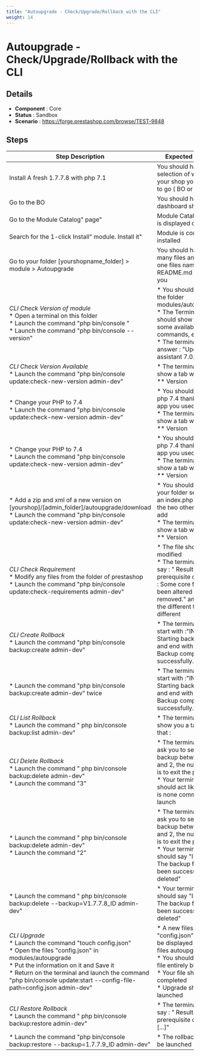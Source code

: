 ```yaml
---
title: "Autoupgrade - Check/Upgrade/Rollback with the CLI"
weight: 14
---
```


# Autoupgrade - Check/Upgrade/Rollback with the CLI
## Details
* **Component** : Core
* **Status** : Sandbox
* **Scenario** : https://forge.prestashop.com/browse/TEST-9848

## Steps
| Step Description | Expected result |
| ----- | ----- |
| Install A fresh 1.7.7.8 with php 7.1 | You should have the selection of where in your shop you want to go ( BO or FO ) |
| Go to the BO | You should have your dashboard showed |
| Go to the Module Catalog" page" | Module Catalog page is displayed correctly |
| Search for the 1-click Install" module. Install it" | Module is correctly installed |
| Go to your folder [yourshopname_folder] > module > Autoupgrade | You should have many files and folder, one files named README.md can help you |
| *CLI Check Version of module* <br> * Open a terminal on this folder<br> * Launch the command "php bin/console "<br> * Launch the command "php bin/console --version" | * You should be on the folder modules/autoupgrade<br> * The Terminal should show you some available commands, etc <br> * The terminal answer : "Update assistant 7.0.0" |
| *CLI Check Version Available* <br> * Launch the command "php bin/console update:check-new-version admin-dev" | * The terminal should show a tab with : <br> ** Version | Channel | Type | Information<br> ** 1.7.8.11 | online | minor | the link of the release |
| * Change your PHP to 7.4<br> * Launch the command "php bin/console update:check-new-version admin-dev" | * You should be on php 7.4 thank to the app you used for <br> * The terminal should show a tab with : <br> ** Version | Channel | Type | Information<br> ** 8.2.1 | online | major | the link of the release |
| * Change your PHP to 7.4<br> * Launch the command "php bin/console update:check-new-version admin-dev" | * You should be on php 7.4 thank to the app you used for <br> * The terminal should show a tab with : <br> ** Version | Channel | Type | Information<br> ** 8.2.1 | online | major | the link of the release |
| * Add a zip and xml of a new version on [yourshop]/[admin_folder]/autoupgrade/download<br> * Launch the command "php bin/console update:check-new-version admin-dev" | * You should have your folder set with an index.php file and the two other that you add<br> * The terminal should show a tab with : <br> ** Version | Channel | Type | Information<br> ** 8.2.1 | online | major | the link of the release<br> ** 9.0.0 | local | major | zip : [name of your zip]<br>          |            |              | xml : [name of your xml] |
| *CLI Check Requirement* <br> * Modify any files from the folder of prestashop<br> * Launch the command "php bin/console update:check-requirements admin-dev" | * The file should be modified<br> * The terminal should say : " Result of prerequisite cheks: : Some core files have been altered or removed." and will list the different things different |
| *CLI Create Rollback*<br> * Launch the command "php bin/console backup:create admin-dev" | * The terminal should start with :"INFO - Starting backup..." and end with "INFO - Backup completed successfully." |
| * Launch the command "php bin/console backup:create admin-dev" twice | * The terminal should start with :"INFO - Starting backup..." and end with "INFO - Backup completed successfully." twice |
| *CLI List Rollback* <br> * Launch the command " php bin/console backup:list admin-dev" | * The terminal should show you a tab like that : <br>| Date  | Version | File name |<br>| [date and time] | 1.7.7.8 | V1.7.7.8_ID|<br>| [date and time] | 1.7.7.8 | V1.7.7.8_ID |<br>| [date and time] | 1.7.7.8 | V1.7.7.8_ID | |
| *CLI Delete Rollback*  <br> * Launch the command " php bin/console backup:delete admin-dev"<br> * Launch the command "3" | * The terminal should ask you to select a backup between 0 and 2, the number 3 is to exit the process<br> * Your terminal should act like there is none command launch |
| * Launch the command " php bin/console backup:delete admin-dev"<br> * Launch the command "2" | * The terminal should ask you to select a backup between 0 and 2, the number 3 is to exit the process<br> * Your terminal should say "INFO - The backup file has been successfully deleted" |
| * Launch the command " php bin/console backup:delete --backup=V1.7.7.8_ID admin-dev" | * Your terminal should say "INFO - The backup file has been successfully deleted" |
| *CLI Upgrade*<br> * Launch the command "touch config.json"<br> * Open the files "config.json" in modules/autoupgrade<br> * Put the information on it and Save it<br> * Return on the terminal and launch the command "php bin/console update:start --config-file-path=config.json admin-dev" | * A new files named "config.json" should be displayed on the files autoupgrade<br> * You should have a file entirely blank <br> * Your file should be completed <br> * Upgrade should be launched |
| *CLI Restore Rollback* <br> * Launch the command " php bin/console backup:restore admin-dev" | * The terminal should say : " Result of prerequisite cheks: [...]" |
| * Launch the command "php bin/console backup:restore --backup=1.7.7.9_ID admin-dev" | * The rollback should be launched |
